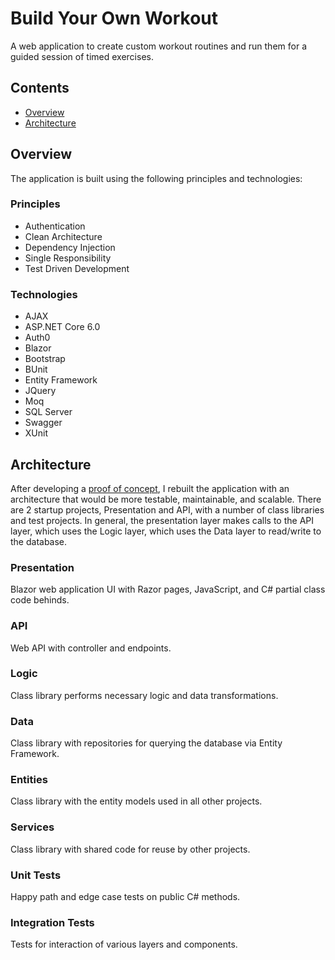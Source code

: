 # Build Your Own Workout
A web application to create custom workout routines and run them for a guided session of timed exercises.

## Contents
* [Overview](https://github.com/tim-honchel/buildyourownworkout/edit/main/README.md#overview)
* [Architecture](https://github.com/tim-honchel/buildyourownworkout/edit/main/README.md#architecture)

## Overview
The application is built using the following principles and technologies:

### Principles
* Authentication
* Clean Architecture
* Dependency Injection
* Single Responsibility
* Test Driven Development

### Technologies
* AJAX
* ASP.NET Core 6.0
* Auth0
* Blazor
* Bootstrap
* BUnit
* Entity Framework
* JQuery
* Moq
* SQL Server
* Swagger
* XUnit

## Architecture
After developing a [proof of concept](https://github.com/tim-honchel/ExerciseVideo), I rebuilt the application with an architecture that would be more testable, maintainable, and scalable. There are 2 startup projects, Presentation and API, with a number of class libraries and test projects. In general, the presentation layer makes calls to the API layer, which uses the Logic layer, which uses the Data layer to read/write to the database.

### Presentation
Blazor web application UI with Razor pages, JavaScript, and C# partial class code behinds.

### API
Web API with controller and endpoints.

### Logic
Class library performs necessary logic and data transformations.

### Data
Class library with repositories for querying the database via Entity Framework.

### Entities
Class library with the entity models used in all other projects.

### Services
Class library with shared code for reuse by other projects.

### Unit Tests
Happy path and edge case tests on public C# methods.

### Integration Tests
Tests for interaction of various layers and components.
